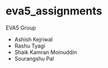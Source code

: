 # eva5_assignments
EVA5 Group
* Ashish Kejriwal
* Rashu Tyagi
* Shaik Kamran Moinuddin
* Sourangshu Pal
